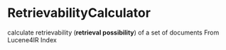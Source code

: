 # RetrievabilityCalculator
calculate retrievability (**retrieval possibility**) of a set of documents From Lucene4IR Index

